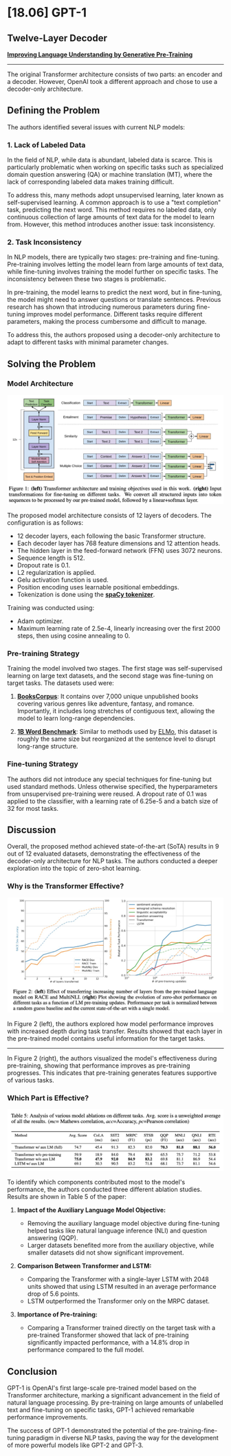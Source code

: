 # [18.06] GPT-1

## Twelve-Layer Decoder

[**Improving Language Understanding by Generative Pre-Training**](https://cdn.openai.com/research-covers/language-unsupervised/language_understanding_paper.pdf)

---

The original Transformer architecture consists of two parts: an encoder and a decoder. However, OpenAI took a different approach and chose to use a decoder-only architecture.

## Defining the Problem

The authors identified several issues with current NLP models:

### 1. Lack of Labeled Data

In the field of NLP, while data is abundant, labeled data is scarce. This is particularly problematic when working on specific tasks such as specialized domain question answering (QA) or machine translation (MT), where the lack of corresponding labeled data makes training difficult.

To address this, many methods adopt unsupervised learning, later known as self-supervised learning. A common approach is to use a "text completion" task, predicting the next word. This method requires no labeled data, only continuous collection of large amounts of text data for the model to learn from. However, this method introduces another issue: task inconsistency.

### 2. Task Inconsistency

In NLP models, there are typically two stages: pre-training and fine-tuning. Pre-training involves letting the model learn from large amounts of text data, while fine-tuning involves training the model further on specific tasks. The inconsistency between these two stages is problematic.

In pre-training, the model learns to predict the next word, but in fine-tuning, the model might need to answer questions or translate sentences. Previous research has shown that introducing numerous parameters during fine-tuning improves model performance. Different tasks require different parameters, making the process cumbersome and difficult to manage.

To address this, the authors proposed using a decoder-only architecture to adapt to different tasks with minimal parameter changes.

## Solving the Problem

### Model Architecture

![Model Architecture](./img/img1.jpg)

The proposed model architecture consists of 12 layers of decoders. The configuration is as follows:

- 12 decoder layers, each following the basic Transformer structure.
- Each decoder layer has 768 feature dimensions and 12 attention heads.
- The hidden layer in the feed-forward network (FFN) uses 3072 neurons.
- Sequence length is 512.
- Dropout rate is 0.1.
- L2 regularization is applied.
- Gelu activation function is used.
- Position encoding uses learnable positional embeddings.
- Tokenization is done using the [**spaCy tokenizer**](https://spacy.io/api/tokenizer).

Training was conducted using:

- Adam optimizer.
- Maximum learning rate of 2.5e-4, linearly increasing over the first 2000 steps, then using cosine annealing to 0.

### Pre-training Strategy

Training the model involved two stages. The first stage was self-supervised learning on large text datasets, and the second stage was fine-tuning on target tasks. The datasets used were:

1. [**BooksCorpus**](https://arxiv.org/abs/1506.06724):
   It contains over 7,000 unique unpublished books covering various genres like adventure, fantasy, and romance. Importantly, it includes long stretches of contiguous text, allowing the model to learn long-range dependencies.

2. [**1B Word Benchmark**](https://www.statmt.org/lm-benchmark/):
   Similar to methods used by [ELMo](https://arxiv.org/abs/1802.05365), this dataset is roughly the same size but reorganized at the sentence level to disrupt long-range structure.

### Fine-tuning Strategy

The authors did not introduce any special techniques for fine-tuning but used standard methods. Unless otherwise specified, the hyperparameters from unsupervised pre-training were reused. A dropout rate of 0.1 was applied to the classifier, with a learning rate of 6.25e-5 and a batch size of 32 for most tasks.

## Discussion

Overall, the proposed method achieved state-of-the-art (SoTA) results in 9 out of 12 evaluated datasets, demonstrating the effectiveness of the decoder-only architecture for NLP tasks. The authors conducted a deeper exploration into the topic of zero-shot learning.

### Why is the Transformer Effective?

![Experimental Graph](./img/img2.jpg)

In Figure 2 (left), the authors explored how model performance improves with increased depth during task transfer. Results showed that each layer in the pre-trained model contains useful information for the target tasks.

---

In Figure 2 (right), the authors visualized the model's effectiveness during pre-training, showing that performance improves as pre-training progresses. This indicates that pre-training generates features supportive of various tasks.

### Which Part is Effective?

![Ablation Study](./img/img3.jpg)

To identify which components contributed most to the model's performance, the authors conducted three different ablation studies. Results are shown in Table 5 of the paper:

1. **Impact of the Auxiliary Language Model Objective:**

   - Removing the auxiliary language model objective during fine-tuning helped tasks like natural language inference (NLI) and question answering (QQP).
   - Larger datasets benefited more from the auxiliary objective, while smaller datasets did not show significant improvement.

2. **Comparison Between Transformer and LSTM:**

   - Comparing the Transformer with a single-layer LSTM with 2048 units showed that using LSTM resulted in an average performance drop of 5.6 points.
   - LSTM outperformed the Transformer only on the MRPC dataset.

3. **Importance of Pre-training:**
   - Comparing a Transformer trained directly on the target task with a pre-trained Transformer showed that lack of pre-training significantly impacted performance, with a 14.8% drop in performance compared to the full model.

## Conclusion

GPT-1 is OpenAI's first large-scale pre-trained model based on the Transformer architecture, marking a significant advancement in the field of natural language processing. By pre-training on large amounts of unlabelled text and fine-tuning on specific tasks, GPT-1 achieved remarkable performance improvements.

The success of GPT-1 demonstrated the potential of the pre-training-fine-tuning paradigm in diverse NLP tasks, paving the way for the development of more powerful models like GPT-2 and GPT-3.
